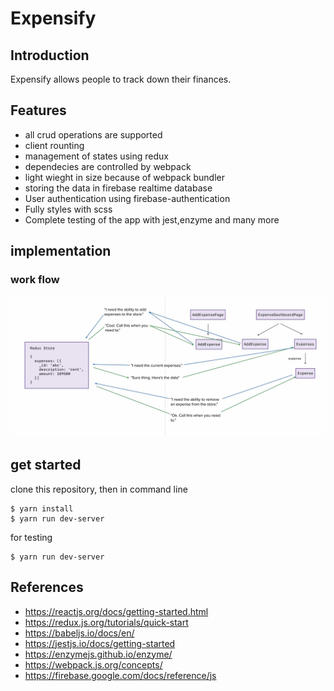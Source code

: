 # Expensify

## Introduction
Expensify allows people to track down their finances.

## Features
* all crud operations are supported
* client rounting
* management of states using redux
* dependecies are controlled by webpack
* light wieght in size because of webpack bundler
* storing the data in firebase realtime database
* User authentication using firebase-authentication
* Fully styles with scss
* Complete testing of the app with jest,enzyme and many more

## implementation

### work flow
<img src = "/images/expensify_work_flow.PNG"></img>

## get started
clone this repository, then in command line
```
$ yarn install
$ yarn run dev-server
```
for testing 
```
$ yarn run dev-server
```


## References

* https://reactjs.org/docs/getting-started.html
* https://redux.js.org/tutorials/quick-start
* https://babeljs.io/docs/en/
* https://jestjs.io/docs/getting-started
* https://enzymejs.github.io/enzyme/
* https://webpack.js.org/concepts/
* https://firebase.google.com/docs/reference/js

